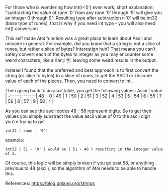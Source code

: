 For those who is wondering how int(r-'0') even work, short explanation: "subtracting the value of rune '0' from any rune '0' through '9' will give you an integer 0 through 9". Resulting type after subtraction r-'0' will be int32 (base type of runes), that is why if you need int type - you will also need int() conversion

This self made Atoi function was a great place to learn about Ascii and unicode in general. For example, did you know that a string is not a slice of runes, but rather a slice of bytes? Interestign huh? That means you can't safely convert each of the bytes to integer as you may encounter some weird characters, like a Kanji 字, leaving some weird results in the output.

Instead I found that the preferred and best approach is to first convert the string (or slice fo bytes) to a slice of runes, to get the ASCII or Unicode value of each of the pieces. Then, you need to convert to int.

Then going back to an ascii table, you get the following values:
Ascii | value |
------|-------|
48    |   0   |
49    |   1   |
50    |   2   |
51    |   3   |
52    |   4   |
53    |   5   |
54    |   6   |
55    |   7   |
56    |   8   |
57    |   9   |
58    |   :   |  

As you can see the ascii codes 48 - 58 represent digits. So to get their values you simply substract the value ascii value of 0 to the ascii digit you're trying to get

```
int32 ( rune - '0')
```
example:
```
int32 ( 51 - '0' ) would be ( 51 - 48 ) resulting in the integer value of 3.
```

Of course, this logic will be simply broken if you go past 58, or anything previous to 48 (ascii), so the algorithm of Atoi needs to be able to handle this.

References:
https://blog.golang.org/strings